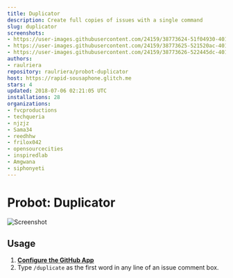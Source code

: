 ```yaml
---
title: Duplicator
description: Create full copies of issues with a single command
slug: duplicator
screenshots:
- https://user-images.githubusercontent.com/24159/38773624-51f04930-401f-11e8-8caa-8265eb5fa1ac.png
- https://user-images.githubusercontent.com/24159/38773625-521520ac-401f-11e8-9e8d-20b2cdc2ae75.png
- https://user-images.githubusercontent.com/24159/38773626-522445dc-401f-11e8-9cb4-213bf21e8097.png
authors:
- raulriera
repository: raulriera/probot-duplicator
host: https://rapid-sousaphone.glitch.me
stars: 4
updated: 2018-07-06 02:21:05 UTC
installations: 28
organizations:
- fvcproductions
- techqueria
- njzjz
- Sama34
- reedhhw
- frilox042
- opensourcecities
- inspiredlab
- Amgwana
- siphonyeti
---
```


# Probot: Duplicator

![Screenshot](https://user-images.githubusercontent.com/24159/38773624-51f04930-401f-11e8-8caa-8265eb5fa1ac.png)

## Usage

1. **[Configure the GitHub App](https://github.com/apps/duplicator)**
2. Type `/duplicate` as the first word in any line of an issue comment box.
